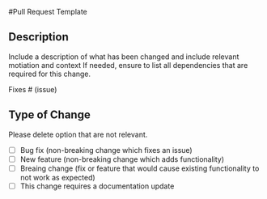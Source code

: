 #Pull Request Template

## Description

Include a description of what has been changed and include relevant motiation and context
If needed, ensure to list all dependencies that are required for this change.

Fixes # (issue)
## Type of Change

Please delete option that are not relevant.

- [ ] Bug fix (non-breaking change which fixes an issue)
- [ ] New feature (non-breaking change which adds functionality)
- [ ] Breaing change (fix or feature that would cause existing functionality to not work as expected)
- [ ] This change requires a documentation update
